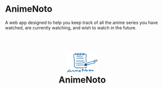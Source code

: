 # AnimeNoto
A web app designed to help you keep track of all the anime series you have watched, are currently watching, and wish to watch in the future.

<h1 align="center">
  <br>
<img src="https://raw.githubusercontent.com/MordecaiO/AnimeNoto/main/root/frontend/public/animenoto_logo_main.png" alt="AnimeNoto" width="100">
<br>
AnimeNoto
<br>
</h1>
